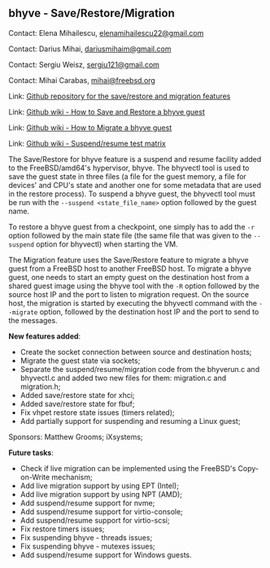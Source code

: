 ## bhyve - Save/Restore/Migration ##

Contact: Elena Mihailescu, <elenamihailescu22@gmail.com>

Contact: Darius Mihai, <dariusmihaim@gmail.com>

Contact: Sergiu Weisz, <sergiu121@gmail.com>

Contact: Mihai Carabas, <mihai@freebsd.org>

Link:	[Github repository for the save/restore and migration features](https://github.com/FreeBSD-UPB/freebsd/tree/projects/bhyve_migration)

Link:	[Github wiki - How to Save and Restore a bhyve guest](https://github.com/FreeBSD-UPB/freebsd/wiki/Save-and-Restore-a-virtual-machine-using-bhyve)

Link:	[Github wiki - How to Migrate a bhyve guest](https://github.com/FreeBSD-UPB/freebsd/wiki/Virtual-Machine-Migration-using-bhyve)

Link:	[Github wiki - Suspend/resume test matrix](https://github.com/FreeBSD-UPB/freebsd/wiki/Suspend-Resume-test-matrix)


The Save/Restore for bhyve feature is a suspend and resume facility added to the
FreeBSD/amd64's hypervisor, bhyve. The bhyvectl tool is used to save the guest
state in three files (a file for the guest memory, a file for devices' and CPU's
state and another one for some metadata that are used in the restore process).
To suspend a bhyve guest, the bhyvectl tool must be run with the ```--suspend <state_file_name>```
option followed by the guest name.

To restore a bhyve guest from a checkpoint, one simply has to add the ```-r``` option
followed by the main state file (the same file that was given to the ```--suspend```
option for bhyvectl) when starting the VM.

The Migration feature uses the Save/Restore feature to migrate a bhyve guest
from a FreeBSD host to another FreeBSD host. To migrate a bhyve guest,
one needs to start an empty guest on the destination host from a shared guest
image using the bhyve tool with the ```-R``` option followed by the source host
IP and the port to listen to migration request. On the source host, the
migration is started by executing the bhyvectl command with the ```--migrate```
option, followed by the destination host IP and the port to send to the messages.

__New features added__:

  * Create the socket connection between source and destination hosts;
  * Migrate the guest state via sockets;
  * Separate the suspend/resume/migration code from the bhyverun.c and bhyvectl.c and added two new files for them: migration.c and migration.h;
  * Added save/restore state for xhci;
  * Added save/restore state for fbuf;
  * Fix vhpet restore state issues (timers related);
  * Add partially support for suspending and resuming a Linux guest;


Sponsors: Matthew Grooms; iXsystems;

__Future tasks__:

   * Check if live migration can be implemented using the FreeBSD's Copy-on-Write mechanism;
   * Add live migration support by using EPT (Intel);
   * Add live migration support by using NPT (AMD);
   * Add suspend/resume support for nvme;
   * Add suspend/resume support for virtio-console;
   * Add suspend/resume support for virtio-scsi;
   * Fix restore timers issues;
   * Fix suspending bhyve - threads issues;
   * Fix suspending bhyve - mutexes issues;
   * Add suspend/resume support for Windows guests.


